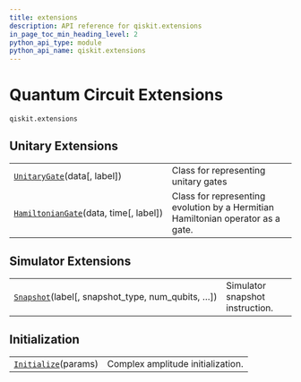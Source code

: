 ```yaml
---
title: extensions
description: API reference for qiskit.extensions
in_page_toc_min_heading_level: 2
python_api_type: module
python_api_name: qiskit.extensions
---
```


<span id="module-qiskit.extensions" />

<span id="qiskit-extensions" />

<span id="quantum-circuit-extensions-qiskit-extensions" />

# Quantum Circuit Extensions

<span id="module-qiskit.extensions" />

`qiskit.extensions`

## Unitary Extensions

|                                                                                                                  |                                                                                 |
| ---------------------------------------------------------------------------------------------------------------- | ------------------------------------------------------------------------------- |
| [`UnitaryGate`](qiskit.extensions.UnitaryGate "qiskit.extensions.UnitaryGate")(data\[, label])                   | Class for representing unitary gates                                            |
| [`HamiltonianGate`](qiskit.extensions.HamiltonianGate "qiskit.extensions.HamiltonianGate")(data, time\[, label]) | Class for representing evolution by a Hermitian Hamiltonian operator as a gate. |

## Simulator Extensions

|                                                                                                                 |                                 |
| --------------------------------------------------------------------------------------------------------------- | ------------------------------- |
| [`Snapshot`](qiskit.extensions.Snapshot "qiskit.extensions.Snapshot")(label\[, snapshot\_type, num\_qubits, …]) | Simulator snapshot instruction. |

## Initialization

|                                                                                     |                                   |
| ----------------------------------------------------------------------------------- | --------------------------------- |
| [`Initialize`](qiskit.extensions.Initialize "qiskit.extensions.Initialize")(params) | Complex amplitude initialization. |

